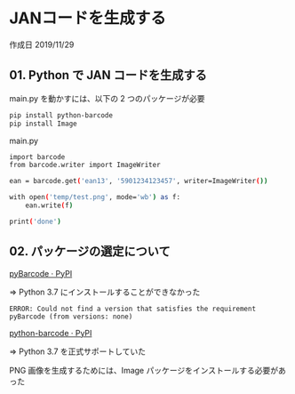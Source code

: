 # JANコードを生成する

作成日 2019/11/29

## 01. Python で JAN コードを生成する

main.py を動かすには、以下の 2 つのパッケージが必要

```bash
pip install python-barcode
pip install Image
```

main.py

```bash
import barcode
from barcode.writer import ImageWriter

ean = barcode.get('ean13', '5901234123457', writer=ImageWriter())

with open('temp/test.png', mode='wb') as f:
    ean.write(f)

print('done')
```

## 02. パッケージの選定について

[pyBarcode · PyPI](https://pypi.org/project/pyBarcode/)

=> Python 3.7 にインストールすることができなかった

`ERROR: Could not find a version that satisfies the requirement pyBarcode (from versions: none)`

[python\-barcode · PyPI](https://pypi.org/project/python-barcode/)

=> Python 3.7 を正式サポートしていた

PNG 画像を生成するためには、Image パッケージをインストールする必要があった
